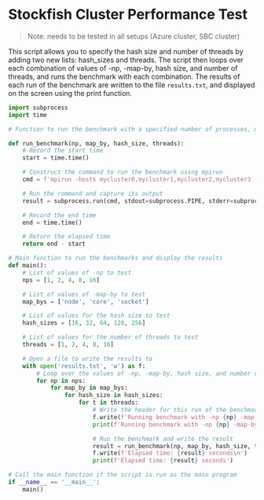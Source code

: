 # Stockfish Cluster Performance Test

> Note: needs to be tested in all setups (Azure cluster, SBC cluster)

This script allows you to specify the hash size and number of threads by adding two new lists: hash_sizes and threads. The script then loops over each combination of values of -np, -map-by, hash size, and number of threads, and runs the benchmark with each combination. The results of each run of the benchmark are written to the file `results.txt`, and displayed on the screen using the print function.

``` py
import subprocess
import time

# Function to run the benchmark with a specified number of processes, mapping, hash size, and number of threads

def run_benchmark(np, map_by, hash_size, threads):
    # Record the start time
    start = time.time()

    # Construct the command to run the benchmark using mpirun
    cmd = f'mpirun -hosts mycluster0,mycluster1,mycluster2,mycluster3 -map-by {map_by} /usr/games/stockfish15 bench hash={hash_size} threads={threads} -np {np}'

    # Run the command and capture its output
    result = subprocess.run(cmd, stdout=subprocess.PIPE, stderr=subprocess.PIPE, shell=True)

    # Record the end time
    end = time.time()

    # Return the elapsed time
    return end - start

# Main function to run the benchmarks and display the results
def main():
    # List of values of -np to test
    nps = [1, 2, 4, 8, 16]

    # List of values of -map-by to test
    map_bys = ['node', 'core', 'socket']

    # List of values for the hash size to test
    hash_sizes = [16, 32, 64, 128, 256]

    # List of values for the number of threads to test
    threads = [1, 2, 4, 8, 16]

    # Open a file to write the results to
    with open('results.txt', 'w') as f:
        # Loop over the values of -np, -map-by, hash size, and number of threads
        for np in nps:
            for map_by in map_bys:
                for hash_size in hash_sizes:
                    for t in threads:
                        # Write the header for this run of the benchmark
                        f.write(f'Running benchmark with -np {np} -map-by {map_by} hash={hash_size} threads={t}\n')
                        print(f'Running benchmark with -np {np} -map-by {map_by} hash={hash_size} threads={t}')

                        # Run the benchmark and write the result
                        result = run_benchmark(np, map_by, hash_size, t)
                        f.write(f'Elapsed time: {result} seconds\n')
                        print(f'Elapsed time: {result} seconds')

# Call the main function if the script is run as the main program
if __name__ == '__main__':
    main()
